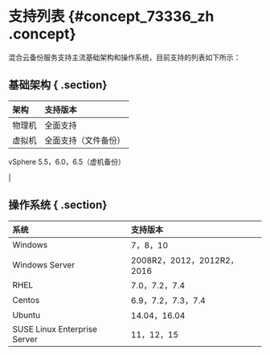 # 支持列表 {#concept_73336_zh .concept}

混合云备份服务支持主流基础架构和操作系统，目前支持的列表如下所示：

## 基础架构 { .section}

|架构|支持版本|
|:-|:---|
|物理机|全面支持|
|虚拟机| 全面支持（文件备份）

 vSphere 5.5，6.0，6.5（虚机备份）

 |

## 操作系统 { .section}

|系统|支持版本|
|:-|:---|
|Windows|7，8，10|
|Windows Server|2008R2，2012，2012R2，2016|
|RHEL|7.0，7.2，7.4|
|Centos|6.9，7.2，7.3，7.4|
|Ubuntu|14.04，16.04|
|SUSE Linux Enterprise Server|11，12，15|

